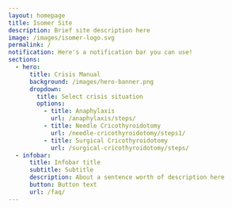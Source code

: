 ```yaml
---
layout: homepage
title: Isomer Site
description: Brief site description here
image: /images/isomer-logo.svg
permalink: /
notification: Here's a notification bar you can use!
sections:
  - hero:
      title: Crisis Manual
      background: /images/hero-banner.png
      dropdown:
        title: Select crisis situation
        options:
          - title: Anaphylaxis
            url: /anaphylaxis/steps/
          - title: Needle Cricothyroidotomy
            url: /needle-cricothyroidotomy/steps1/
          - title: Surgical Cricothyroidotomy
            url: /surgical-cricothyroidotomy/steps/
  - infobar:
      title: Infobar title
      subtitle: Subtitle
      description: About a sentence worth of description here
      button: Button text
      url: /faq/
---
```

